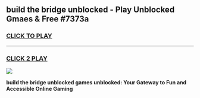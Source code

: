 
## build the bridge unblocked - Play Unblocked Gmaes & Free #7373a
<h3>
<a href="https://news.freeplayer.one?title=build_the_bridge_unblocked&ref=24F">CLICK TO PLAY</a></h3>
<hr>

<h3>
<a href="https://news.freeplayer.one?title=build_the_bridge_unblocked&ref=24F">CLICK 2 PLAY</a>
  
</h3>

<a href="https://news.freeplayer.one?title=build_the_bridge_unblocked&ref=24F/"><img src="https://clearcache.store/games.png"></a>


**build the bridge unblocked games unblocked: Your Gateway to Fun and Accessible Online Gaming**
